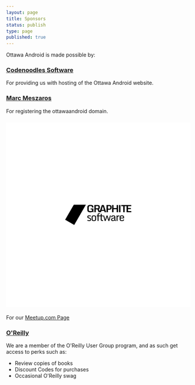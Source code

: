 ```yaml
---
layout: page
title: Sponsors
status: publish
type: page
published: true
---
```

Ottawa Android is made possible by:
<h3><a href="http://www.codenoodles.ca">Codenoodles Software</a></h3>
For providing us with hosting of the Ottawa Android website.
<h3><a href="http://marcmeszaros.ca/">Marc Meszaros</a></h3>
For registering the ottawaandroid domain.
<h3><a href="http://graphitesoftware.com/"><img src="img/GraphiteSoftware.png" border="0" alt="Graphite Software"/></a></h3>
For our <a href="http://www.meetup.com/Ottawa-Android/">Meetup.com Page</a>
<h3><a href="http://oreilly.com">O'Reilly</a></h3>
We are a member of the O'Reilly User Group program, and as such get access to perks such as:
<ul>
    <li>Review copies of books</li>
    <li>Discount Codes for purchases</li>
    <li>Occasional O'Reilly swag</li>
</ul>
